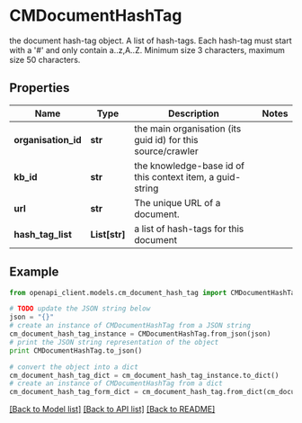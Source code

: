 # CMDocumentHashTag

the document hash-tag object.  A list of hash-tags.  Each hash-tag must start with a '#' and only contain a..z,A..Z.  Minimum size 3 characters, maximum size 50 characters.

## Properties
Name | Type | Description | Notes
------------ | ------------- | ------------- | -------------
**organisation_id** | **str** | the main organisation (its guid id) for this source/crawler | 
**kb_id** | **str** | the knowledge-base id of this context item, a guid-string | 
**url** | **str** | The unique URL of a document. | 
**hash_tag_list** | **List[str]** | a list of hash-tags for this document | 

## Example

```python
from openapi_client.models.cm_document_hash_tag import CMDocumentHashTag

# TODO update the JSON string below
json = "{}"
# create an instance of CMDocumentHashTag from a JSON string
cm_document_hash_tag_instance = CMDocumentHashTag.from_json(json)
# print the JSON string representation of the object
print CMDocumentHashTag.to_json()

# convert the object into a dict
cm_document_hash_tag_dict = cm_document_hash_tag_instance.to_dict()
# create an instance of CMDocumentHashTag from a dict
cm_document_hash_tag_form_dict = cm_document_hash_tag.from_dict(cm_document_hash_tag_dict)
```
[[Back to Model list]](../README.md#documentation-for-models) [[Back to API list]](../README.md#documentation-for-api-endpoints) [[Back to README]](../README.md)


